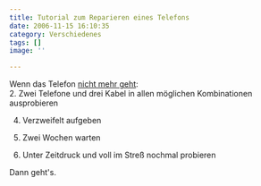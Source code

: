 ```yaml
---
title: Tutorial zum Reparieren eines Telefons
date: 2006-11-15 16:10:35
category: Verschiedenes
tags: []
image: ''

---
```


Wenn das Telefon [nicht mehr geht](http://www.misantropolis.de/2006/11/bitte-nicht-mehr-auf-diese-seite-gehen):  
2. Zwei Telefone und drei Kabel in allen möglichen Kombinationen ausprobieren
  
4. Verzweifelt aufgeben
  
6. Zwei Wochen warten
  
8. Unter Zeitdruck und voll im Streß nochmal probieren
  

  

Dann geht's.
